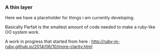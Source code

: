 ### A thin layer

Here we have a placeholder for things i am currently developing. 

Basically Parfait is the smallest amount of code needed to make a ruby-like OO system work.

A work in progress that started from here : http://ruby-in-ruby.github.io/2014/06/10/more-clarity.html
